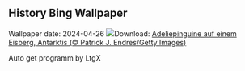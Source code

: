 ## History Bing Wallpaper
Wallpaper date: 2024-04-26
![](https://www.bing.com/th?id=OHR.PenguinDirections_DE-DE2082660344_UHD.jpg&w=1000)Download: [Adeliepinguine auf einem Eisberg, Antarktis (© Patrick J. Endres/Getty Images)](https://www.bing.com/th?id=OHR.PenguinDirections_DE-DE2082660344_UHD.jpg)

Auto get programm by LtgX
